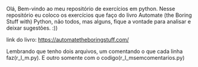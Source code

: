 Olá, Bem-vindo ao meu repositório de exercícios em python. Nesse repositório eu coloco os exercícios que faço do livro Automate (the Boring Stuff with) Python, não todos, mas alguns, fique a vontade para analisar e deixar sugestões. :))

link do livro: https://automatetheboringstuff.com/

Lembrando que tenho dois arquivos, um comentando o que cada linha faz(r_l_m.py). E outro somente com o codigo(r_l_msemcomentarios.py)